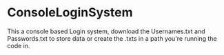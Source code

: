 # ConsoleLoginSystem
This a console based Login system, download the Usernames.txt and Passwords.txt to store data or create the .txts in a path you're running the code in.

